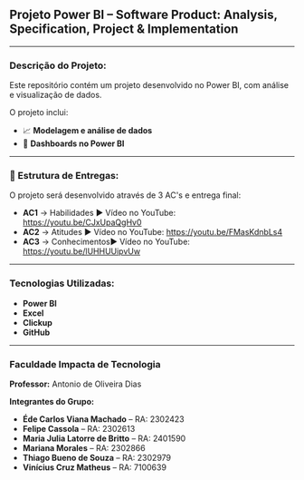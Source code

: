 ## Projeto Power BI – Software Product: Analysis, Specification, Project & Implementation  

---

### Descrição do Projeto:  
Este repositório contém um projeto desenvolvido no Power BI, com análise e visualização de dados.  

O projeto inclui:  
- 📈 **Modelagem e análise de dados**  
- 🎨 **Dashboards no Power BI**  



---

### 📝 Estrutura de Entregas:  
O projeto será desenvolvido através de 3 AC's e entrega final:  
- **AC1** → Habilidades  ▶️ Vídeo no YouTube: https://youtu.be/CJxUpaQgHv0
- **AC2** → Atitudes     ▶️ Vídeo no YouTube: https://youtu.be/FMasKdnbLs4
- **AC3** → Conhecimentos▶️ Vídeo no YouTube: https://youtu.be/lUHHUUipvUw
---

### Tecnologias Utilizadas:  
- **Power BI**  
- **Excel**
- **Clickup** 
- **GitHub**
---

### **Faculdade Impacta de Tecnologia**  

**Professor:** Antonio de Oliveira Dias  

**Integrantes do Grupo:**
- **Éde Carlos Viana Machado** – RA: 2302423  
- **Felipe Cassola** – RA: 2302613  
- **Maria Julia Latorre de Britto** – RA: 2401590  
- **Mariana Morales** – RA: 2302866  
- **Thiago Bueno de Souza** – RA: 2302979  
- **Vinícius Cruz Matheus** – RA: 7100639  
